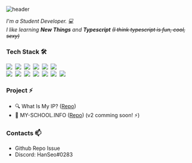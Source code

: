 ![header](https://capsule-render.vercel.app/api?type=rounded&color=auto&height=300&section=header&text=I'm%20HanSeo.&fontSize=90&animation=twinkling)


<p>
	<em>
	I'm a Student Developer. 💻</br>
	I like learning <b>New Things</b> and <b>Typescript</b> <s>(I think typescript is fun, cool, sexy)</s>
	</em>
</p>

### Tech Stack 🛠
<p > 
<img src="https://img.shields.io/badge/HTML-E34F26?style=flat-square&logo=HTML5&logoColor=white"/>&nbsp
<img src="https://img.shields.io/badge/CSS-1572B6?style=flat-square&logo=CSS3&logoColor=white"/>&nbsp
<img src="https://img.shields.io/badge/JavaScript-F7DF1E?style=flat-square&logo=JavaScript&logoColor=black"/>&nbsp
<img src="https://img.shields.io/badge/Typescript-3178C6?style=flat-square&logo=TypeScript&logoColor=white"/>&nbsp
<img src="https://img.shields.io/badge/React-61DAFB?style=flat-square&logo=React&logoColor=black"/>&nbsp
<img src="https://img.shields.io/badge/styled-components-DB7093?style=flat-square&logo=styled-components&logoColor=white"/>&nbsp
<br>
<img src="https://img.shields.io/badge/Node.js-339933?style=flat-square&logo=Node.js&logoColor=white"/>&nbsp
<img src="https://img.shields.io/badge/MongoDB-47A248?style=flat-square&logo=MongoDB&logoColor=white"/>&nbsp
<img src="https://img.shields.io/badge/MySQL-4479A1?style=flat-square&logo=MySQL&logoColor=white"/>&nbsp
<img src="https://img.shields.io/badge/AWS-232F3E?style=flat-square&logo=Amazon%20AWS&logoColor=white"/>&nbsp
<img src="https://img.shields.io/badge/Docker-2496ED?style=flat-square&logo=Docker&logoColor=white"/>&nbsp
<img src="https://img.shields.io/badge/Git-F05032?style=flat-square&logo=Git&logoColor=white"/>&nbsp
<img src="https://img.shields.io/badge/Lua-2C2D72?style=flat-square&logo=Lua&logoColor=white"/>&nbsp
</p>

### Project ⚡

* 🔍 What Is My IP? ([Repo](https://github.com/hanseo0507/what-is-my-ip))
* 📅 MY-SCHOOL.INFO ([Repo](https://github.com/MY-SCHOOL-INFO/MY-SCHOOL.INFO)) (v2 comming soon! ⚡️)
### Contacts 📫

* Github Repo Issue
* Discord: HanSeo#0283
